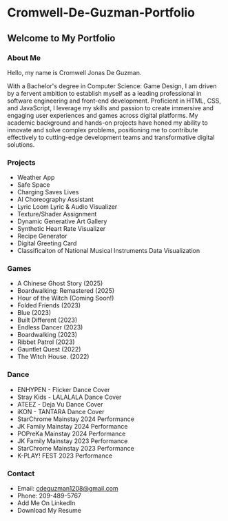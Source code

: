 # Cromwell-De-Guzman-Portfolio
## Welcome to My Portfolio
### About Me
Hello, my name is Cromwell Jonas De Guzman.

With a Bachelor's degree in Computer Science: Game Design, I am driven by a fervent ambition to establish myself as a leading professional in software engineering and front-end development. Proficient in HTML, CSS, and JavaScript, I leverage my skills and passion to create immersive and engaging user experiences and games across digital platforms. My academic background and hands-on projects have honed my ability to innovate and solve complex problems, positioning me to contribute effectively to cutting-edge development teams and transformative digital solutions.

### Projects
- Weather App
- Safe Space
- Charging Saves Lives
- AI Choreography Assistant
- Lyric Loom Lyric & Audio Visualizer
- Texture/Shader Assignment
- Dynamic Generative Art Gallery
- Synthetic Heart Rate Visualizer
- Recipe Generator
- Digital Greeting Card
- Classificaiton of National Musical Instruments Data Visualization

### Games
- A Chinese Ghost Story (2025)
- Boardwalking: Remastered (2025)
- Hour of the Witch (Coming Soon!)
- Folded Friends (2023)
- Blue (2023)
- Built Different (2023)
- Endless Dancer (2023)
- Boardwalking (2023)
- Ribbet Patrol (2023)
- Gauntlet Quest (2022)
- The Witch House. (2022)

### Dance
- ENHYPEN - Flicker Dance Cover
- Stray Kids - LALALALA Dance Cover
- ATEEZ - Deja Vu Dance Cover
- iKON - TANTARA Dance Cover
- StarChrome Mainstay 2024 Performance
- JK Family Mainstay 2024 Performance
- POPreKa Mainstay 2024 Performance
- JK Family Mainstay 2023 Performance
- StarChrome Mainstay 2023 Performance
- K-PLAY! FEST 2023 Performance

### Contact
- Email: cdeguzman1208@gmail.com
- Phone: 209-489-5767
- Add Me On LinkedIn
- Download My Resume
